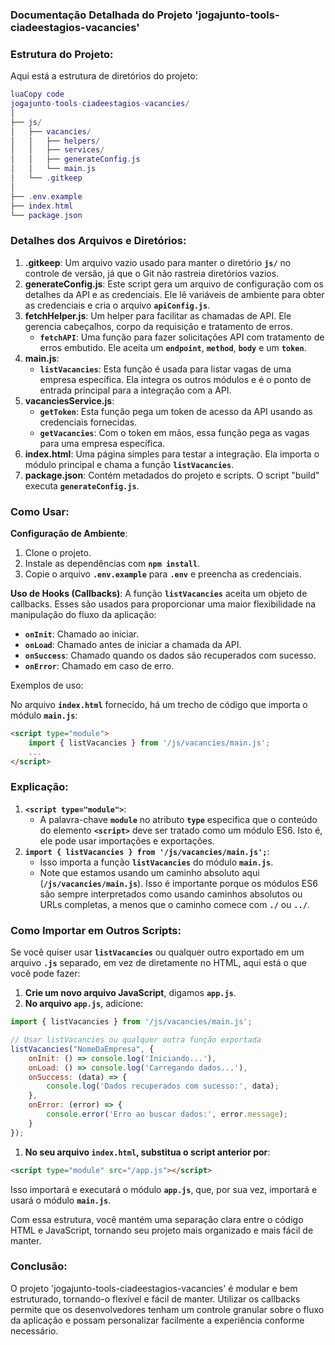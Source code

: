 ### **Documentação Detalhada do Projeto 'jogajunto-tools-ciadeestagios-vacancies'**

### Estrutura do Projeto:

Aqui está a estrutura de diretórios do projeto:

```lua
luaCopy code
jogajunto-tools-ciadeestagios-vacancies/
│
├── js/
│   ├── vacancies/
│   │   ├── helpers/
│   │   ├── services/
│   │   ├── generateConfig.js
│   │   └── main.js
│   └── .gitkeep
│
├── .env.example
├── index.html
└── package.json

```

### Detalhes dos Arquivos e Diretórios:

1. **.gitkeep**: Um arquivo vazio usado para manter o diretório **`js/`** no controle de versão, já que o Git não rastreia diretórios vazios.
2. **generateConfig.js**: Este script gera um arquivo de configuração com os detalhes da API e as credenciais. Ele lê variáveis de ambiente para obter as credenciais e cria o arquivo **`apiConfig.js`**.
3. **fetchHelper.js**: Um helper para facilitar as chamadas de API. Ele gerencia cabeçalhos, corpo da requisição e tratamento de erros.
    - **`fetchAPI`**: Uma função para fazer solicitações API com tratamento de erros embutido. Ele aceita um **`endpoint`**, **`method`**, **`body`** e um **`token`**.
4. **main.js**:
    - **`listVacancies`**: Esta função é usada para listar vagas de uma empresa específica. Ela integra os outros módulos e é o ponto de entrada principal para a integração com a API.
5. **vacanciesService.js**:
    - **`getToken`**: Esta função pega um token de acesso da API usando as credenciais fornecidas.
    - **`getVacancies`**: Com o token em mãos, essa função pega as vagas para uma empresa específica.
6. **index.html**: Uma página simples para testar a integração. Ela importa o módulo principal e chama a função **`listVacancies`**.
7. **package.json**: Contém metadados do projeto e scripts. O script "build" executa **`generateConfig.js`**.

### Como Usar:

**Configuração de Ambiente**:

1. Clone o projeto.
2. Instale as dependências com **`npm install`**.
3. Copie o arquivo **`.env.example`** para **`.env`** e preencha as credenciais.

**Uso de Hooks (Callbacks)**:
A função **`listVacancies`** aceita um objeto de callbacks. Esses são usados para proporcionar uma maior flexibilidade na manipulação do fluxo da aplicação:

- **`onInit`**: Chamado ao iniciar.
- **`onLoad`**: Chamado antes de iniciar a chamada da API.
- **`onSuccess`**: Chamado quando os dados são recuperados com sucesso.
- **`onError`**: Chamado em caso de erro.

Exemplos de uso:

No arquivo **`index.html`** fornecido, há um trecho de código que importa o módulo **`main.js`**:

```html
<script type="module">
    import { listVacancies } from '/js/vacancies/main.js';
    ...
</script>
```

### Explicação:

1. **`<script type="module">`**:
    - A palavra-chave **`module`** no atributo **`type`** especifica que o conteúdo do elemento **`<script>`** deve ser tratado como um módulo ES6. Isto é, ele pode usar importações e exportações.
2. **`import { listVacancies } from '/js/vacancies/main.js';`**:
    - Isso importa a função **`listVacancies`** do módulo **`main.js`**.
    - Note que estamos usando um caminho absoluto aqui (**`/js/vacancies/main.js`**). Isso é importante porque os módulos ES6 são sempre interpretados como usando caminhos absolutos ou URLs completas, a menos que o caminho comece com **`./`** ou **`../`**.

### Como Importar em Outros Scripts:

Se você quiser usar **`listVacancies`** ou qualquer outro exportado em um arquivo **`.js`** separado, em vez de diretamente no HTML, aqui está o que você pode fazer:

1. **Crie um novo arquivo JavaScript**, digamos **`app.js`**.
2. **No arquivo `app.js`**, adicione:

```jsx
import { listVacancies } from '/js/vacancies/main.js';

// Usar listVacancies ou qualquer outra função exportada
listVacancies("NomeDaEmpresa", {
    onInit: () => console.log('Iniciando...'),
    onLoad: () => console.log('Carregando dados...'),
    onSuccess: (data) => {
        console.log('Dados recuperados com sucesso:', data);
    },
    onError: (error) => {
        console.error('Erro ao buscar dados:', error.message);
    }
});
```

1. **No seu arquivo `index.html`, substitua o script anterior por**:

```html
<script type="module" src="/app.js"></script>
```

Isso importará e executará o módulo **`app.js`**, que, por sua vez, importará e usará o módulo **`main.js`**.

Com essa estrutura, você mantém uma separação clara entre o código HTML e JavaScript, tornando seu projeto mais organizado e mais fácil de manter.

### Conclusão:

O projeto 'jogajunto-tools-ciadeestagios-vacancies' é modular e bem estruturado, tornando-o flexível e fácil de manter. Utilizar os callbacks permite que os desenvolvedores tenham um controle granular sobre o fluxo da aplicação e possam personalizar facilmente a experiência conforme necessário.
